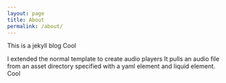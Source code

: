 ```yaml
---
layout: page
title: About
permalink: /about/
---
```


This is a jekyll blog
Cool

I extended the normal template to create audio players 
It pulls an audio file from an asset directory specified with a yaml element and liquid element.
Cool
